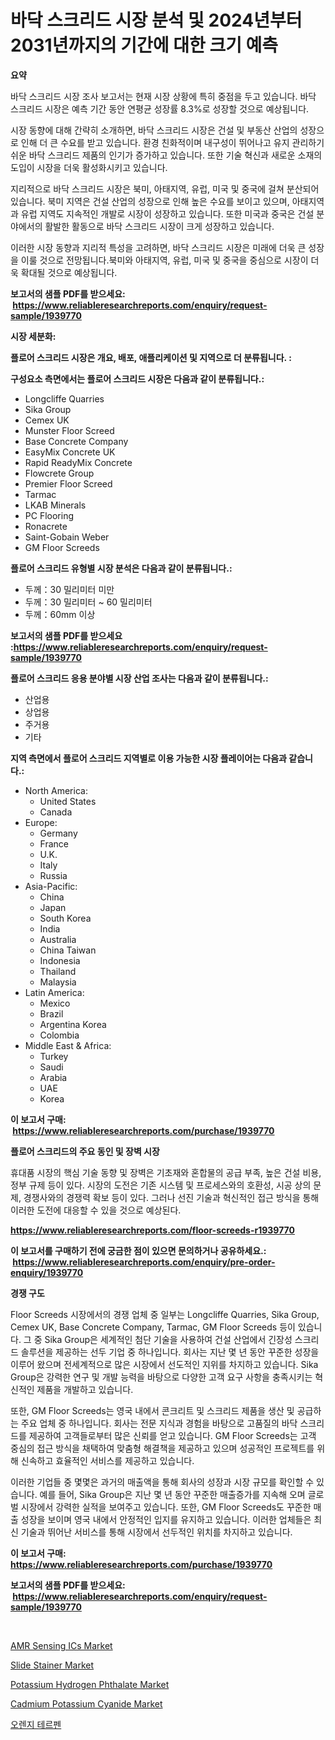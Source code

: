 <p><h1>바닥 스크리드 시장 분석 및 2024년부터 2031년까지의 기간에 대한 크기 예측</h1></p><p><strong>요약</strong></p>
<p><p>바닥 스크리드 시장 조사 보고서는 현재 시장 상황에 특히 중점을 두고 있습니다. 바닥 스크리드 시장은 예측 기간 동안 연평균 성장률 8.3%로 성장할 것으로 예상됩니다.</p><p>시장 동향에 대해 간략히 소개하면, 바닥 스크리드 시장은 건설 및 부동산 산업의 성장으로 인해 더 큰 수요를 받고 있습니다. 환경 친화적이며 내구성이 뛰어나고 유지 관리하기 쉬운 바닥 스크리드 제품의 인기가 증가하고 있습니다. 또한 기술 혁신과 새로운 소재의 도입이 시장을 더욱 활성화시키고 있습니다.</p><p>지리적으로 바닥 스크리드 시장은 북미, 아태지역, 유럽, 미국 및 중국에 걸쳐 분산되어 있습니다. 북미 지역은 건설 산업의 성장으로 인해 높은 수요를 보이고 있으며, 아태지역과 유럽 지역도 지속적인 개발로 시장이 성장하고 있습니다. 또한 미국과 중국은 건설 분야에서의 활발한 활동으로 바닥 스크리드 시장이 크게 성장하고 있습니다.</p><p>이러한 시장 동향과 지리적 특성을 고려하면, 바닥 스크리드 시장은 미래에 더욱 큰 성장을 이룰 것으로 전망됩니다.북미와 아태지역, 유럽, 미국 및 중국을 중심으로 시장이 더욱 확대될 것으로 예상됩니다.</p></p>
<p><strong>보고서의 샘플 PDF를 받으세요: &nbsp;<a href="https://www.reliableresearchreports.com/enquiry/request-sample/1939770">https://www.reliableresearchreports.com/enquiry/request-sample/1939770</a></strong></p>
<p><strong>시장 세분화:</strong></p>
<p><strong> 플로어 스크리드 시장은 개요, 배포, 애플리케이션 및 지역으로 더 분류됩니다. :</strong></p>
<p><strong>구성요소 측면에서는 플로어 스크리드 시장은 다음과 같이 분류됩니다.:</strong></p>
<p><ul><li>Longcliffe Quarries</li><li>Sika Group</li><li>Cemex UK</li><li>Munster Floor Screed</li><li>Base Concrete Company</li><li>EasyMix Concrete UK</li><li>Rapid ReadyMix Concrete</li><li>Flowcrete Group</li><li>Premier Floor Screed</li><li>Tarmac</li><li>LKAB Minerals</li><li>PC Flooring</li><li>Ronacrete</li><li>Saint-Gobain Weber</li><li>GM Floor Screeds</li></ul></p>
<p><strong> 플로어 스크리드 유형별 시장 분석은 다음과 같이 분류됩니다.:</strong></p>
<p><ul><li>두께：30 밀리미터 미만</li><li>두께：30 밀리미터 ~ 60 밀리미터</li><li>두께：60mm 이상</li></ul></p>
<p><strong>보고서의 샘플 PDF를 받으세요 :<a href="https://www.reliableresearchreports.com/enquiry/request-sample/1939770">https://www.reliableresearchreports.com/enquiry/request-sample/1939770</a></strong></p>
<p><strong> 플로어 스크리드 응용 분야별 시장 산업 조사는 다음과 같이 분류됩니다.:</strong></p>
<p><ul><li>산업용</li><li>상업용</li><li>주거용</li><li>기타</li></ul></p>
<p><strong>지역 측면에서 플로어 스크리드 지역별로 이용 가능한 시장 플레이어는 다음과 같습니다.:</strong></p>
<p><ul>
    <li>
        North America:
        <ul>
            <li>United States</li>
            <li>Canada</li>
        </ul>
    </li>
    <li>
        Europe:
        <ul>
            <li>Germany</li>
            <li>France</li>
            <li>U.K.</li>
            <li>Italy</li>
            <li>Russia</li>
        </ul>
    </li>
    <li>
        Asia-Pacific:
        <ul>
            <li>China</li>
            <li>Japan</li>
            <li>South Korea</li>
            <li>India</li>
            <li>Australia</li>
            <li>China Taiwan</li>
            <li>Indonesia</li>
            <li>Thailand</li>
            <li>Malaysia</li>
        </ul>
    </li>
    <li>
        Latin America:
        <ul>
            <li>Mexico</li>
            <li>Brazil</li>
            <li>Argentina Korea</li>
            <li>Colombia</li>
        </ul>
    </li>
    <li>
        Middle East & Africa:
        <ul>
            <li>Turkey</li>
            <li>Saudi</li>
            <li>Arabia</li>
            <li>UAE</li>
            <li>Korea</li>
        </ul>
    </li>
    </ul></p>
<p><strong>이 보고서 구매: &nbsp;<a href="https://www.reliableresearchreports.com/purchase/1939770">https://www.reliableresearchreports.com/purchase/1939770</a></strong></p>
<p><strong>플로어 스크리드의 주요 동인 및 장벽 시장</strong></p>
<p><p>휴대품 시장의 핵심 기술 동향 및 장벽은 기초재와 혼합물의 공급 부족, 높은 건설 비용, 정부 규제 등이 있다. 시장의 도전은 기존 시스템 및 프로세스와의 호환성, 시공 상의 문제, 경쟁사와의 경쟁력 확보 등이 있다. 그러나 선진 기술과 혁신적인 접근 방식을 통해 이러한 도전에 대응할 수 있을 것으로 예상된다.</p></p>
<p><strong><a href="https://www.reliableresearchreports.com/floor-screeds-r1939770">https://www.reliableresearchreports.com/floor-screeds-r1939770</a></strong></p>
<p><strong>이 보고서를 구매하기 전에 궁금한 점이 있으면 문의하거나 공유하세요.: &nbsp;<a href="https://www.reliableresearchreports.com/enquiry/pre-order-enquiry/1939770">https://www.reliableresearchreports.com/enquiry/pre-order-enquiry/1939770</a></strong></p>
<p><strong>경쟁 구도</strong></p>
<p><p>Floor Screeds 시장에서의 경쟁 업체 중 일부는 Longcliffe Quarries, Sika Group, Cemex UK, Base Concrete Company, Tarmac, GM Floor Screeds 등이 있습니다. 그 중 Sika Group은 세계적인 첨단 기술을 사용하여 건설 산업에서 긴장성 스크리드 솔루션을 제공하는 선두 기업 중 하나입니다. 회사는 지난 몇 년 동안 꾸준한 성장을 이루어 왔으며 전세계적으로 많은 시장에서 선도적인 지위를 차지하고 있습니다. Sika Group은 강력한 연구 및 개발 능력을 바탕으로 다양한 고객 요구 사항을 충족시키는 혁신적인 제품을 개발하고 있습니다.</p><p>또한, GM Floor Screeds는 영국 내에서 콘크리트 및 스크리드 제품을 생산 및 공급하는 주요 업체 중 하나입니다. 회사는 전문 지식과 경험을 바탕으로 고품질의 바닥 스크리드를 제공하여 고객들로부터 많은 신뢰를 얻고 있습니다. GM Floor Screeds는 고객 중심의 접근 방식을 채택하여 맞춤형 해결책을 제공하고 있으며 성공적인 프로젝트를 위해 신속하고 효율적인 서비스를 제공하고 있습니다.</p><p>이러한 기업들 중 몇몇은 과거의 매출액을 통해 회사의 성장과 시장 규모를 확인할 수 있습니다. 예를 들어, Sika Group은 지난 몇 년 동안 꾸준한 매출증가를 지속해 오며 글로벌 시장에서 강력한 실적을 보여주고 있습니다. 또한, GM Floor Screeds도 꾸준한 매출 성장을 보이며 영국 내에서 안정적인 입지를 유지하고 있습니다. 이러한 업체들은 최신 기술과 뛰어난 서비스를 통해 시장에서 선두적인 위치를 차지하고 있습니다.</p></p>
<p><strong>이 보고서 구매: &nbsp; <a href="https://www.reliableresearchreports.com/purchase/1939770">https://www.reliableresearchreports.com/purchase/1939770</a></strong></p>
<p><strong>보고서의 샘플 PDF를 받으세요: &nbsp;<a href="https://www.reliableresearchreports.com/enquiry/request-sample/1939770">https://www.reliableresearchreports.com/enquiry/request-sample/1939770</a></strong><strong></strong></p>
<p>&nbsp;</p>
<p><p><a href="https://www.linkedin.com/pulse/amr-sensing-ics-market-comprehensive-assessment-type-application-h884c?trackingId=qVVwjla4LMenw8Kv1nZqHQ%3D%3D">AMR Sensing ICs Market</a></p><p><a href="https://github.com/lylyparadise/Market-Research-Report-List-2/blob/main/slide-stainer-market.md">Slide Stainer Market</a></p><p><a href="https://issuu.com/reportprime-2/docs/potassium-hydrogen-phthalate-market-size-2030.pptx">Potassium Hydrogen Phthalate Market</a></p><p><a href="https://issuu.com/reportprime-2/docs/cadmium-potassium-cyanide-market-size-2030.pptx">Cadmium Potassium Cyanide Market</a></p><p><a href="https://github.com/vsap75a286l/Market-Research-Report-List-1/blob/main/346259928015.md">오렌지 테르펜</a></p></p>
